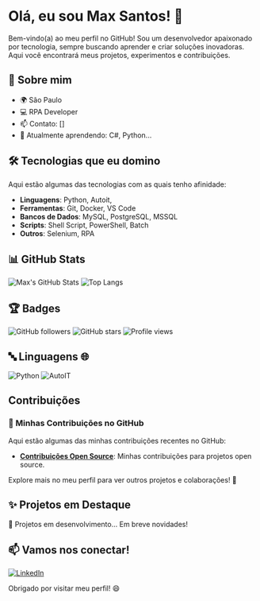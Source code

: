 # Olá, eu sou Max Santos! 👋

Bem-vindo(a) ao meu perfil no GitHub! Sou um desenvolvedor apaixonado por tecnologia, sempre buscando aprender e criar soluções inovadoras. Aqui você encontrará meus projetos, experimentos e contribuições.

## 🚀 Sobre mim
- 🌍 São Paulo
- 💻 RPA Developer
- 📫 Contato: []
- 🌱 Atualmente aprendendo: C#, Python...

## 🛠️ Tecnologias que eu domino
Aqui estão algumas das tecnologias com as quais tenho afinidade:

- **Linguagens**: Python, Autoit, 
- **Ferramentas**: Git, Docker, VS Code
- **Bancos de Dados**: MySQL, PostgreSQL, MSSQL
- **Scripts**: Shell Script, PowerShell, Batch
- **Outros**: Selenium, RPA

## 📊 GitHub Stats
![Max's GitHub Stats](https://github-readme-stats.vercel.app/api?username=OverloadMX&show_icons=true&theme=radical&hide_border=true)
![Top Langs](https://github-readme-stats.vercel.app/api/top-langs/?username=OverloadMX&layout=compact&theme=radical&hide_border=true)

## 🏆 Badges
![GitHub followers](https://img.shields.io/github/followers/OverloadMX?style=social)
![GitHub stars](https://img.shields.io/github/stars/OverloadMX?style=social)
![Profile views](https://komarev.com/ghpvc/?username=OverloadMX&color=blueviolet)

## 🔤 Linguagens 🌐
![Python](https://img.shields.io/badge/Python-3776AB.svg?style=for-the-badge&logo=Python&logoColor=white)
![AutoIT](https://img.shields.io/badge/AutoIt-5D83AC.svg?style=for-the-badge&logo=AutoIt&logoColor=white)

## Contribuições
### 📌 Minhas Contribuições no GitHub

Aqui estão algumas das minhas contribuições recentes no GitHub:

- [**Contribuições Open Source**](https://github.com/OverloadMX/dio-lab-open-source): Minhas contribuições para projetos open source.

Explore mais no meu perfil para ver outros projetos e colaborações! 🚀

## ✨ Projetos em Destaque
🚧 Projetos em desenvolvimento... Em breve novidades! 

## 📫 Vamos nos conectar!
<a href="https://www.linkedin.com/in/maxwellotaviosantos"><img src="https://img.shields.io/badge/-LinkedIn-0077B5?style=flat&logo=linkedin&logoColor=white" alt="LinkedIn"></a>

Obrigado por visitar meu perfil! 😄
